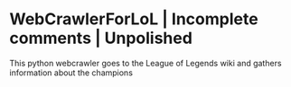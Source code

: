 # WebCrawlerForLoL | Incomplete comments | Unpolished
This python webcrawler goes to the League of Legends wiki and gathers information about the champions 
